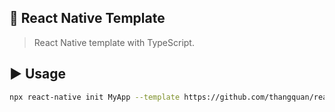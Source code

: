 ## :space_invader: React Native Template

> React Native template with TypeScript.

## :arrow_forward: Usage

```sh
npx react-native init MyApp --template https://github.com/thangquan/react-native-paisen.git
```
